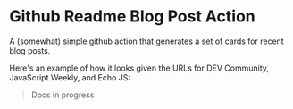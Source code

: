# Github Readme Blog Post Action

A (somewhat) simple github action that generates a set of cards for recent blog posts.

Here's an example of how it looks given the URLs for DEV Community, JavaScript Weekly, and Echo JS:

<!-- blog-post-list:start -->
<!-- blog-post-list:end -->

> Docs in progress
